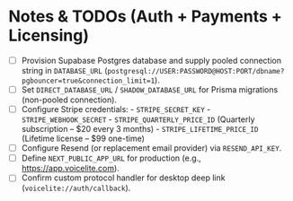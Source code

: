 # Notes & TODOs (Auth + Payments + Licensing)

- [ ] Provision Supabase Postgres database and supply pooled connection string in `DATABASE_URL`
      (`postgresql://USER:PASSWORD@HOST:PORT/dbname?pgbouncer=true&connection_limit=1`).
- [ ] Set `DIRECT_DATABASE_URL` / `SHADOW_DATABASE_URL` for Prisma migrations (non-pooled connection).
- [ ] Configure Stripe credentials:
      - `STRIPE_SECRET_KEY`
      - `STRIPE_WEBHOOK_SECRET`
      - `STRIPE_QUARTERLY_PRICE_ID` (Quarterly subscription – $20 every 3 months)
      - `STRIPE_LIFETIME_PRICE_ID` (Lifetime license – $99 one-time)
- [ ] Configure Resend (or replacement email provider) via `RESEND_API_KEY`.
- [ ] Define `NEXT_PUBLIC_APP_URL` for production (e.g., https://app.voicelite.com).
- [ ] Confirm custom protocol handler for desktop deep link (`voicelite://auth/callback`).
